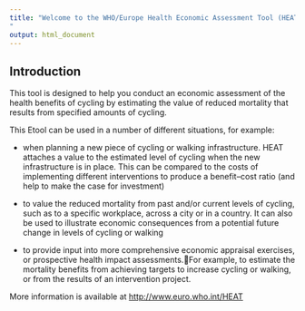 ```yaml
---
title: "Welcome to the WHO/Europe Health Economic Assessment Tool (HEAT) for Cycling
"
output: html_document
---
```



## Introduction

This tool is designed to help you conduct an economic assessment of the health benefits of  cycling by estimating the value of reduced mortality that results from specified amounts of cycling.

This Etool can be used in a number of different situations, for example:

- when planning a new piece of cycling or walking infrastructure.  HEAT attaches a value to the estimated level of cycling when the new infrastructure is in place. This can be compared to the costs of implementing different interventions to produce a benefit–cost ratio (and help to make the case for investment)

- to value the reduced mortality from past and/or current levels of cycling, such as to a specific workplace, across a city or in a country. It can also be used to illustrate economic consequences from a potential future change in levels of cycling or walking

- to provide input into more comprehensive economic appraisal exercises, or prospective health impact assessments.For example, to estimate the mortality benefits from achieving targets to increase cycling or walking, or from the results of an intervention project.

More information is available at <http://www.euro.who.int/HEAT>

